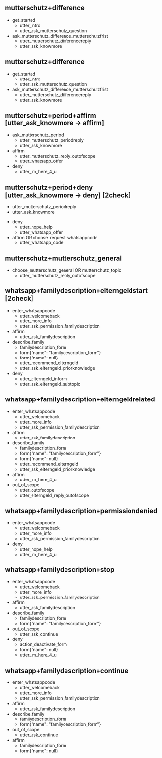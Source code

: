 ## mutterschutz+difference
<!-- TODO: greet mutterschutz as Platzhalter until get started custom action implemented -->
* get_started   
  - utter_intro
  - utter_ask_mutterschutz_question
* ask_mutterschutz_difference_mutterschutzfrist
  - utter_mutterschutz_differencereply
  - utter_ask_knowmore

## mutterschutz+difference
<!-- TODO: greet mutterschutz as Platzhalter until get started custom action implemented -->
* get_started   
  - utter_intro
  - utter_ask_mutterschutz_question
* ask_mutterschutz_difference_mutterschutzfrist
  - utter_mutterschutz_differencereply
  - utter_ask_knowmore

## mutterschutz+period+affirm [utter_ask_knowmore -> affirm]
* ask_mutterschutz_period
  - utter_mutterschutz_periodreply
  - utter_ask_knowmore
* affirm
  - utter_mutterschutz_reply_outofscope
  - utter_whatsapp_offer
* deny
  - utter_im_here_4_u

## mutterschutz+period+deny [utter_ask_knowmore -> deny] [2check]
  - utter_mutterschutz_periodreply
  - utter_ask_knowmore
* deny
  - utter_hope_help
  - utter_whatsapp_offer
* affirm OR choose_request_whatsappcode
  - utter_whatsapp_code

## mutterschutz+mutterschutz_general
* choose_mutterschutz_general OR mutterschutz_topic
  - utter_mutterschutz_reply_outofscope

<!-- Übergabe an WhatsApp -->
## whatsapp+familydescription+elterngeldstart [2check]
* enter_whatsappcode
  - utter_welcomeback
  - utter_more_info
  - utter_ask_permission_familydescription
* affirm
  - utter_ask_familydescription
* describe_family
  - familydescription_form
  - form{"name": "familydescription_form"}
  - form{"name": null}
  - utter_recommend_elterngeld
  - utter_ask_elterngeld_priorknowledge
* deny
  - utter_elterngeld_inform
  - utter_ask_elterngeld_subtopic

## whatsapp+familydescription+elterngeldrelated
* enter_whatsappcode
  - utter_welcomeback
  - utter_more_info
  - utter_ask_permission_familydescription
* affirm
  - utter_ask_familydescription
* describe_family
  - familydescription_form
  - form{"name": "familydescription_form"}
  - form{"name": null}
  - utter_recommend_elterngeld
  - utter_ask_elterngeld_priorknowledge
* affirm
  - utter_im_here_4_u
* out_of_scope
  - utter_outofscope
  - utter_elterngeld_reply_outofscope

## whatsapp+familydescription+permissiondenied
* enter_whatsappcode
  - utter_welcomeback
  - utter_more_info
  - utter_ask_permission_familydescription
* deny
  - utter_hope_help
  - utter_im_here_4_u

## whatsapp+familydescription+stop
* enter_whatsappcode
  - utter_welcomeback
  - utter_more_info
  - utter_ask_permission_familydescription
* affirm
  - utter_ask_familydescription
* describe_family
  - familydescription_form
  - form{"name": "familydescription_form"}
* out_of_scope
  - utter_ask_continue
* deny
  - action_deactivate_form
  - form{"name": null}
  - utter_im_here_4_u

## whatsapp+familydescription+continue
* enter_whatsappcode
  - utter_welcomeback
  - utter_more_info
  - utter_ask_permission_familydescription
* affirm
  - utter_ask_familydescription
* describe_family
  - familydescription_form
  - form{"name": "familydescription_form"}
* out_of_scope
  - utter_ask_continue
* affirm
  - familydescription_form
  - form{"name": null}
